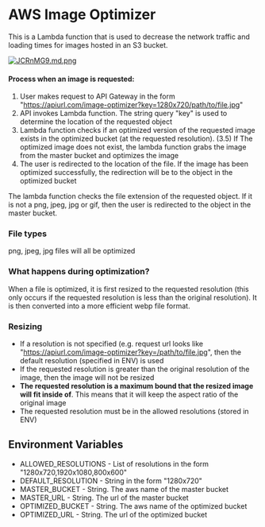 # AWS Image Optimizer

This is a Lambda function that is used to decrease the network traffic and loading times for images hosted in an S3 bucket.

[![JCRnMG9.md.png](https://iili.io/JCRnMG9.md.png)](https://freeimage.host/i/JCRnMG9)

#### Process when an image is requested:
1) User makes request to API Gateway in the form "https://apiurl.com/image-optimizer?key=1280x720/path/to/file.jpg"
2) API invokes Lambda function. The string query "key" is used to determine the location of the requested object
3) Lambda function checks if an optimized version of the requested image exists in the optimized bucket (at the requested resolution).  (3.5) If The optimized image does not exist, the lambda function grabs the image from the master bucket and optimizes the image
4) The user is redirected to the location of the file. If the image has been optimized successfully, the redirection will be to the object in the optimized bucket

The lambda function checks the file extension of the requested object. If it is not a png, jpeg, jpg or gif, then the user is redirected to the object in the master bucket.

### File types
png, jpeg, jpg files will all be optimized

### What happens during optimization?
When a file is optimized, it is first resized to the requested resolution (this only occurs if the requested resolution is less than the original resolution). It is then converted into a more efficient webp file format.

### Resizing
- If a resolution is not specified (e.g. request url looks like "https://apiurl.com/image-optimizer?key=/path/to/file.jpg", then the default resolution (specified in ENV) is used
- If the requested resolution is greater than the original resolution of the image, then the image will not be resized
- **The requested resolution is a maximum bound that the resized image will fit inside of**. This means that it will keep the aspect ratio of the original image
- The requested resolution must be in the allowed resolutions (stored in ENV)

## Environment Variables
- ALLOWED_RESOLUTIONS - List of resolutions in the form "1280x720,1920x1080,800x600"
- DEFAULT_RESOLUTION - String in the form "1280x720"
- MASTER_BUCKET - String. The aws name of the master bucket
- MASTER_URL - String. The url of the master bucket
- OPTIMIZED_BUCKET - String. The aws name of the optimized bucket
- OPTIMIZED_URL - String. The url of the optimized bucket
